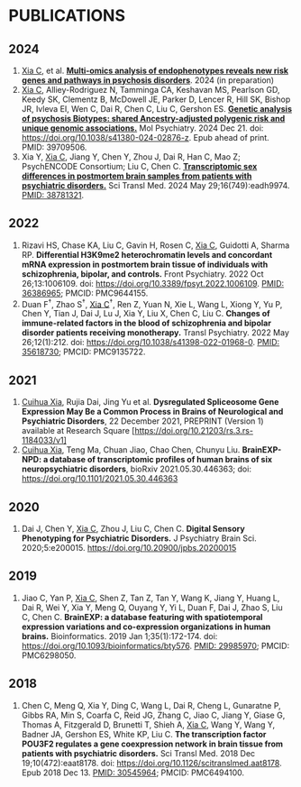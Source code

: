 # PUBLICATIONS

## 2024
1. <u>Xia C</u>, et al. **[Multi-omics analysis of endophenotypes reveals new risk genes and pathways in psychosis disorders](https://www.sciencedirect.com/science/article/pii/S0924977X24004826)**. 2024 (in preparation)
2. <u>Xia C</u>, Alliey-Rodriguez N, Tamminga CA, Keshavan MS, Pearlson GD, Keedy SK, Clementz B, McDowell JE, Parker D, Lencer R, Hill SK, Bishop JR, Ivleva EI, Wen C, Dai R, Chen C, Liu C, Gershon ES. **[Genetic analysis of psychosis Biotypes: shared Ancestry-adjusted polygenic risk and unique genomic associations.](https://www.nature.com/articles/s41380-024-02876-z)** Mol Psychiatry. 2024 Dec 21. doi: https://doi.org/10.1038/s41380-024-02876-z. Epub ahead of print. PMID: 39709506.
3. Xia Y, <u>Xia C</u>, Jiang Y, Chen Y, Zhou J, Dai R, Han C, Mao Z; PsychENCODE Consortium; Liu C, Chen C. **[Transcriptomic sex differences in postmortem brain samples from patients with psychiatric disorders.](https://www.science.org/doi/10.1126/scitranslmed.adh9974)** Sci Transl Med. 2024 May 29;16(749):eadh9974. [PMID: 38781321](https://pubmed.ncbi.nlm.nih.gov/38781321/).
<!-- 4. 陈超，<u>夏翠花</u>，马腾，BrainEXP-NPD 六种神经精神疾病人脑多维度全转录组数据库及分析平台，中国（软件著作权登记号：2024SR1915276） -->

## 2022
1. Rizavi HS, Chase KA, Liu C, Gavin H, Rosen C, <u>Xia C</u>, Guidotti A, Sharma RP. **Differential H3K9me2 heterochromatin levels and concordant mRNA expression in postmortem brain tissue of individuals with schizophrenia, bipolar, and controls.** Front Psychiatry. 2022 Oct 26;13:1006109. doi: https://doi.org/10.3389/fpsyt.2022.1006109. [PMID: 36386965](https://pubmed.ncbi.nlm.nih.gov/36386965/); PMCID: PMC9644155.
2. Duan F<sup>&dagger;</sup>, Zhao S<sup>&dagger;</sup>, <u>Xia C</u><sup>&dagger;</sup>, Ren Z, Yuan N, Xie L, Wang L, Xiong Y, Yu P, Chen Y, Tian J, Dai J, Lu J, Xia Y, Liu X, Chen C, Liu C. **Changes of immune-related factors in the blood of schizophrenia and bipolar disorder patients receiving monotherapy.** Transl Psychiatry. 2022 May 26;12(1):212. doi: https://doi.org/10.1038/s41398-022-01968-0. [PMID: 35618730](https://pubmed.ncbi.nlm.nih.gov/35618730/); PMCID: PMC9135722.

## 2021
1. <u>Cuihua Xia</u>, Rujia Dai, Jing Yu et al. **Dysregulated Spliceosome Gene Expression May Be a Common Process in Brains of Neurological and Psychiatric Disorders**, 22 December 2021, PREPRINT (Version 1) available at Research Square [https://doi.org/10.21203/rs.3.rs-1184033/v1]
2. <u>Cuihua Xia</u>, Teng Ma, Chuan Jiao, Chao Chen, Chunyu Liu. **BrainEXP-NPD: a database of transcriptomic profiles of human brains of six neuropsychiatric disorders**, bioRxiv 2021.05.30.446363; doi: https://doi.org/10.1101/2021.05.30.446363

## 2020
1. Dai J, Chen Y, <u>Xia C</u>, Zhou J, Liu C, Chen C. **Digital Sensory Phenotyping for Psychiatric Disorders.** J Psychiatry Brain Sci. 2020;5:e200015. https://doi.org/10.20900/jpbs.20200015

## 2019
1. Jiao C, Yan P, <u>Xia C</u>, Shen Z, Tan Z, Tan Y, Wang K, Jiang Y, Huang L, Dai R, Wei Y, Xia Y, Meng Q, Ouyang Y, Yi L, Duan F, Dai J, Zhao S, Liu C, Chen C. **BrainEXP: a database featuring with spatiotemporal expression variations and co-expression organizations in human brains.** Bioinformatics. 2019 Jan 1;35(1):172-174. doi: https://doi.org/10.1093/bioinformatics/bty576. [PMID: 29985970](https://pubmed.ncbi.nlm.nih.gov/29985970/); PMCID: PMC6298050.

## 2018
1. Chen C, Meng Q, Xia Y, Ding C, Wang L, Dai R, Cheng L, Gunaratne P, Gibbs RA, Min S, Coarfa C, Reid JG, Zhang C, Jiao C, Jiang Y, Giase G, Thomas A, Fitzgerald D, Brunetti T, Shieh A, <u>Xia C</u>, Wang Y, Wang Y, Badner JA, Gershon ES, White KP, Liu C. **The transcription factor POU3F2 regulates a gene coexpression network in brain tissue from patients with psychiatric disorders.** Sci Transl Med. 2018 Dec 19;10(472):eaat8178. doi: https://doi.org/10.1126/scitranslmed.aat8178. Epub 2018 Dec 13. [PMID: 30545964](https://pubmed.ncbi.nlm.nih.gov/30545964/); PMCID: PMC6494100.